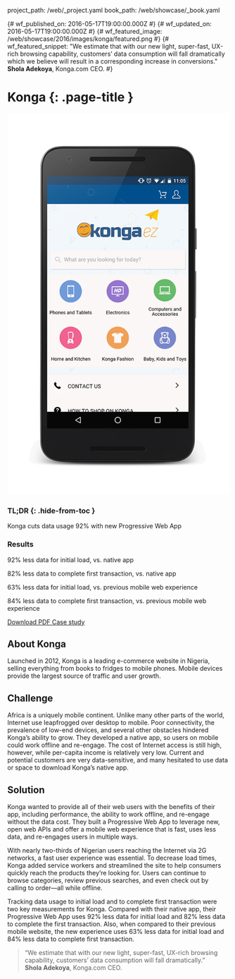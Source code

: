 project_path: /web/_project.yaml
book_path: /web/showcase/_book.yaml

{# wf_published_on: 2016-05-17T19:00:00.000Z #}
{# wf_updated_on: 2016-05-17T19:00:00.000Z #}
{# wf_featured_image: /web/showcase/2016/images/konga/featured.png #}
{# wf_featured_snippet: "We estimate that with our new light, super-fast, UX-rich browsing capability, customers’ data consumption will fall dramatically which we believe will result in a corresponding increase in conversions."<br><b>Shola Adekoya</b>, Konga.com CEO. #}

# Konga {: .page-title }

<img src="images/konga/konga_framed.gif" class="attempt-right">

### TL;DR {: .hide-from-toc }

Konga cuts data usage 92% with new Progressive Web App

### Results

<span class="compare-yes"></span> 92% less data for initial load, vs. native app

<span class="compare-yes"></span> 82% less data to complete first transaction,
vs. native app

<span class="compare-yes"></span> 63% less data for initial load, vs. previous
mobile web experience

<span class="compare-yes"></span> 84% less data to complete first transaction,
vs. previous mobile web experience

<a  class="button button-primary" href="pdfs/konga.pdf">
  Download PDF Case study
</a>

## About Konga

Launched in 2012, Konga is a leading e-commerce website in Nigeria, selling
everything from books to fridges to mobile phones. Mobile devices provide the
largest source of traffic and user growth.

## Challenge

Africa is a uniquely mobile continent. Unlike many other parts of the world,
Internet use leapfrogged over desktop to mobile. Poor connectivity, the
prevalence of low-end devices, and several other obstacles hindered Konga’s
ability to grow. They developed a native app, so users on mobile could work
offline and re-engage. The cost of Internet access is still high, however,
while per-capita income is relatively very low. Current and potential
customers are very data-sensitive, and many hesitated to use data or space
to download Konga’s native app. 

## Solution

Konga wanted to provide all of their web users with the benefits of their app,
including performance, the ability to work offline, and re-engage without the
data cost. They built a Progressive Web App to leverage new, open web APIs and
offer a mobile web experience that is fast, uses less data, and re-engages
users in multiple ways. 

With nearly two-thirds of Nigerian users reaching the Internet via 2G
networks, a fast user experience was essential. To decrease load times,
Konga added service workers and streamlined the site to help consumers quickly
reach the products they’re looking for. Users can continue to browse
categories, review previous searches, and even check out by calling to
order—all while offline. 

Tracking data usage to initial load and to complete first transaction were two
key measurements for Konga. Compared with their native app, their Progressive
Web App uses 92% less data for initial load and 82% less data to complete the
first transaction. Also, when compared to their previous mobile website, the
new experience uses 63% less data for initial load and 84% less data to
complete first transaction.

> “We estimate that with our new light, super-fast, UX-rich browsing capability,
> customers’ data consumption will fall dramatically.” <br>
> <b>Shola Adekoya</b>, Konga.com CEO.
